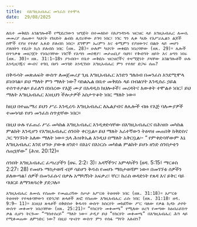 ```yaml
---
title:  በእግዚአብሔር መንፈስ የተሞላ
date:  29/08/2025
---
```


`ለቤተ መቅደስ አገልግሎቶች የሚደረገውን ዝግጅት በተመለከተ በእያንዳንዱ ዝርዝር ላይ እግዚአብሔር ለሙሴ መመሪያ ሰጠው። ካህናት የክህነት ልብስ ሊኖራቸው ይገባ ነበር፣ ነገር ግን ሊቀ ካህኑ የእሥራኤልን ልጆች ስሞች የያዘ የተለየ ኤፉድ ይለብስ ነበር። ደግሞም ኡሪምን እና ቱሚምን የያዘውንና በልቡ ላይ መሆን ያለበትን የደረት ኪስ ይለብስ ነበር (ዘጸ. 28)። ሁሉም ካህናት መቀደስ ነበረባቸው (ዘጸ. 29)። ሌሎች በጥንቃቄ መዘጋጀት የነበረባቸው ነገሮች የእጣን መሰዊያ፣ መታጠቢያ ሳህን፣ የቅብዓት ዘይት እና ዕጣን ነበሩ (ዘጸ. 30)። ዘጸ. 31:1–18ን ያንብቡ። የቤተ መቅደሱ ዝርዝሮችና ተዛማጅነት ያላቸው አገልግሎቶች ሁሉ እንዲዘጋጁና ውብና ተገቢ በሆነ መንገድ እንዲገነቡ እግዚአብሔር ምን የተለየ ድጋፍ ሰጠ?`


በቅዱሳት መጽሐፍት ውስጥ ለመጀመሪያ ጊዜ እግዚአብሔር አንድን ግለሰብ በመንፈስ እንደሚሞላ ይነበባል። ይህ ማለት ምን ማለት ነው? ባስልኤል በቤተ መቅደሱ ላይ በብልሃት እንዲሰራ ኃይል ተሰጥቶታል። ይፈለግ በነበረው የእጅ ሙያ በአዳዲስ ክህሎቶች፣ መረዳትና እውቀት ተሞልቶ ነበር፤ ይህ ማለት እግዚአብሔር እነዚህን ችሎታዎች አስታጥቆት ነበር ማለት ነው።

ከዚህ በተጨማሪ ይህን ሥራ እንዲረዱ እግዚአብሔር ለኤልያብና ለሌሎች ብዙ የእጅ ባለሙያዎች ተመሳሳይ የሆነ መንፈስ ሰጥቷቸው ነበር።

በዚህ ሁሉ የፈጠራ ሥራ መካከል እግዚአብሔር እንዲቀድሳቸው በእግዚአብሔርና በሕዝቡ መካከል ምልክት እንዲሆን የእግዚአብሔር ሰንበት ቀርቧል። ይህ ማለት አራተኛውን ትዕዛዝ መጠበቅ ከቅድስና ጋር ግንኙነት አለው ማለት ነው። ኋላ ሕዝቅኤል እንዲህ በማለት አቅርቧል፡- “ የምቀድሳቸውም እኔ እግዚአብሔር እንደ ሆንሁ ያውቁ ዘንድ፥ በእኔና በእነርሱ መካከል ምልክት ይሆኑ ዘንድ ሰንበታቴን ሰጠኋቸው” (ሕዝ. 20:12)።

ሰንበት እግዚአብሔር ፈጣሪያችን (ዘፍ. 2:2፣ 3)፣ አዳኛችንና አምላካችን (ዘዳ. 5:15፤ ማርቆስ 2:27፣ 28) የመሆኑ ማስታወሻ ብቻ ሳይሆን ቅዱስ የመሆኑ ማስታወሻም ነው። በመገኘቱ ሰዎችን ይለውጣል፤ ሰዎች በመንፈሱና በቃሉ አማካኝነት አፍቃሪ፣ ቸር፣ ከራስ ወዳድነት የጸዳ እና ይቅር ባይ ባህርይ ለማንጸባረቅ ያድጋሉ።

`እግዚአብሔር ለሙሴ የሰጠው የመጨረሻው ስጦታ አሥርቱ ትዕዛዛት ነበር (ዘጸ. 31:18)። አሥርቱ ትዕዛዛት የተጻፉባቸውን የድንጋይ ጽላቶች ጽፎ የሰጠው እግዚአብሔር ራሱ ነበር (ዘጸ. 31:18፣ ዘዳ. 9:9– 11)። እነዚህ ጽላቶች በቅድስተ ቅዱሳን ውስጥ ከስርየት መክደኛው ሥር ባለው የቃል ኪዳኑ ታቦት ውስጥ መቀመጥ ነበረባቸው (ዘጸ. 25:21)። “የስርየት መቀመጫ” የሚለው ሀረግ የመጣው ከዕብራይስጥ ቃል ሲሆን ትርጉሙ “ማስተሰረይ” ማለት ነው። ታዲያ ይህ “የስርየት መቀመጫ” በእግዚአብሔር ሕግ ላይ የሚቀመጠው ለምንድር ነው? በዚህ ጭብጥ ውስጥ ምን ተስፋ ማየት አለብን?`